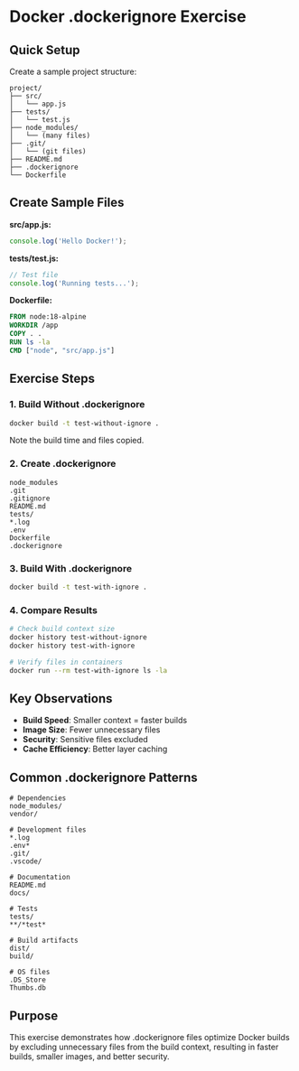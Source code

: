 # Docker .dockerignore Exercise

## Quick Setup

Create a sample project structure:
```
project/
├── src/
│   └── app.js
├── tests/
│   └── test.js
├── node_modules/
│   └── (many files)
├── .git/
│   └── (git files)
├── README.md
├── .dockerignore
└── Dockerfile
```

## Create Sample Files

**src/app.js:**
```javascript
console.log('Hello Docker!');
```

**tests/test.js:**
```javascript
// Test file
console.log('Running tests...');
```

**Dockerfile:**
```dockerfile
FROM node:18-alpine
WORKDIR /app
COPY . .
RUN ls -la
CMD ["node", "src/app.js"]
```

## Exercise Steps

### 1. Build Without .dockerignore
```bash
docker build -t test-without-ignore .
```
Note the build time and files copied.

### 2. Create .dockerignore
```
node_modules
.git
.gitignore
README.md
tests/
*.log
.env
Dockerfile
.dockerignore
```

### 3. Build With .dockerignore
```bash
docker build -t test-with-ignore .
```

### 4. Compare Results
```bash
# Check build context size
docker history test-without-ignore
docker history test-with-ignore

# Verify files in containers
docker run --rm test-with-ignore ls -la
```

## Key Observations

- **Build Speed**: Smaller context = faster builds
- **Image Size**: Fewer unnecessary files
- **Security**: Sensitive files excluded
- **Cache Efficiency**: Better layer caching

## Common .dockerignore Patterns
```
# Dependencies
node_modules/
vendor/

# Development files
*.log
.env*
.git/
.vscode/

# Documentation
README.md
docs/

# Tests
tests/
**/*test*

# Build artifacts
dist/
build/

# OS files
.DS_Store
Thumbs.db
```

## Purpose
This exercise demonstrates how .dockerignore files optimize Docker builds by excluding unnecessary files from the build context, resulting in faster builds, smaller images, and better security.
